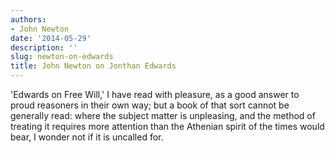 ```yaml
---
authors:
- John Newton
date: '2014-05-29'
description: ''
slug: newton-on-edwards
title: John Newton on Jonthan Edwards
---
```

'Edwards on Free Will,' I have read with pleasure, as a good answer to proud reasoners in their own way; but a book of that sort cannot be generally read: where the subject matter is unpleasing, and the method of treating it requires more attention than the Athenian spirit of the times would bear, I wonder not if it is uncalled for.
